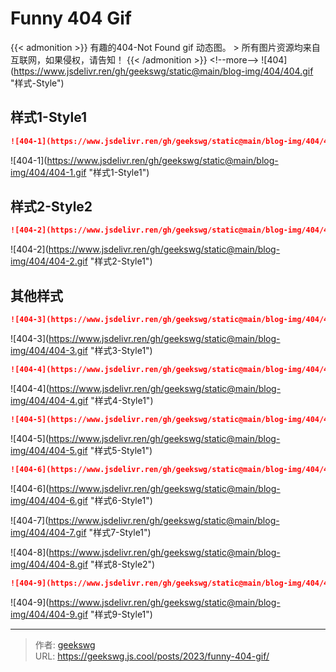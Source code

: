 # Funny 404 Gif

{{&lt; admonition &gt;}}
有趣的404-Not Found gif 动态图。
&gt; 所有图片资源均来自互联网，如果侵权，请告知！
{{&lt; /admonition &gt;}}
&lt;!--more--&gt;
![404](https://www.jsdelivr.ren/gh/geekswg/static@main/blog-img/404/404.gif &#34;样式-Style&#34;)

## 样式1-Style1

```md
![404-1](https://www.jsdelivr.ren/gh/geekswg/static@main/blog-img/404/404-1.gif &#34;样式1-Style1&#34;)
```

![404-1](https://www.jsdelivr.ren/gh/geekswg/static@main/blog-img/404/404-1.gif &#34;样式1-Style1&#34;)

## 样式2-Style2

```md
![404-2](https://www.jsdelivr.ren/gh/geekswg/static@main/blog-img/404/404-2.gif &#34;样式2-Style1&#34;)
```

![404-2](https://www.jsdelivr.ren/gh/geekswg/static@main/blog-img/404/404-2.gif &#34;样式2-Style1&#34;)

## 其他样式

```md
![404-3](https://www.jsdelivr.ren/gh/geekswg/static@main/blog-img/404/404-3.gif &#34;样式3-Style1&#34;)
```

![404-3](https://www.jsdelivr.ren/gh/geekswg/static@main/blog-img/404/404-3.gif &#34;样式3-Style1&#34;)

```md
![404-4](https://www.jsdelivr.ren/gh/geekswg/static@main/blog-img/404/404-4.gif &#34;样式3-Style1&#34;)
```

![404-4](https://www.jsdelivr.ren/gh/geekswg/static@main/blog-img/404/404-4.gif &#34;样式4-Style1&#34;)

```md
![404-5](https://www.jsdelivr.ren/gh/geekswg/static@main/blog-img/404/404-5.gif &#34;样式3-Style1&#34;)
```

![404-5](https://www.jsdelivr.ren/gh/geekswg/static@main/blog-img/404/404-5.gif &#34;样式5-Style1&#34;)

```md
![404-6](https://www.jsdelivr.ren/gh/geekswg/static@main/blog-img/404/404-6.gif &#34;样式6-Style1&#34;)
```

![404-6](https://www.jsdelivr.ren/gh/geekswg/static@main/blog-img/404/404-6.gif &#34;样式6-Style1&#34;)

![404-7](https://www.jsdelivr.ren/gh/geekswg/static@main/blog-img/404/404-7.gif &#34;样式7-Style1&#34;)

![404-8](https://www.jsdelivr.ren/gh/geekswg/static@main/blog-img/404/404-8.gif &#34;样式8-Style2&#34;)

```md
![404-9](https://www.jsdelivr.ren/gh/geekswg/static@main/blog-img/404/404-9.gif &#34;样式9-Style1&#34;)
```

![404-9](https://www.jsdelivr.ren/gh/geekswg/static@main/blog-img/404/404-9.gif &#34;样式9-Style1&#34;)


---

> 作者: [geekswg](https://github.com/geekswg)  
> URL: https://geekswg.js.cool/posts/2023/funny-404-gif/  

